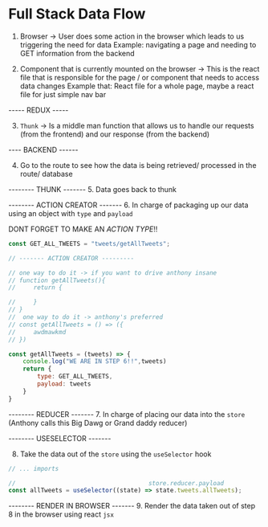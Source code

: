 # Full Stack Data Flow


1. Browser -> User does some action in the browser which leads to us triggering the need for data
Example: navigating a page and needing to GET information from the backend

2. Component that is currently mounted on the browser -> This is the react file that is responsible for the page / or component that needs to access data changes
Example that: React file for a whole page, maybe a react file for just simple nav bar

----- REDUX -----

3. `Thunk` -> Is a middle man function that allows us to handle our requests (from the frontend) and our response (from the backend)

---- BACKEND ------

4. Go to the route to see how the data is being retrieved/ processed in the route/ database

-------- THUNK -------
5. Data goes back to thunk

-------- ACTION CREATOR -------
6. In charge of packaging up our data using an object with `type` and `payload`

 DONT FORGET TO MAKE AN *ACTION TYPE*!!
```js
const GET_ALL_TWEETS = "tweets/getAllTweets";

// ------- ACTION CREATOR ---------

// one way to do it -> if you want to drive anthony insane
// function getAllTweets(){
//     return {

//     }
// }
//  one way to do it -> anthony's preferred
// const getAllTweets = () => ({
//     awdmawkmd
// })

const getAllTweets = (tweets) => {
    console.log("WE ARE IN STEP 6!!",tweets)
    return {
        type: GET_ALL_TWEETS,
        payload: tweets
    }
}


```

-------- REDUCER -------
7. In charge of placing our data into the `store` (Anthony calls this Big Dawg or Grand daddy reducer)

-------- USESELECTOR -------

8. Take the data out of the `store` using the `useSelector` hook

```js
// ... imports

//                                     store.reducer.payload
const allTweets = useSelector((state) => state.tweets.allTweets);

```

-------- RENDER IN BROWSER -------
9. Render the data taken out of step 8 in the browser using react `jsx`